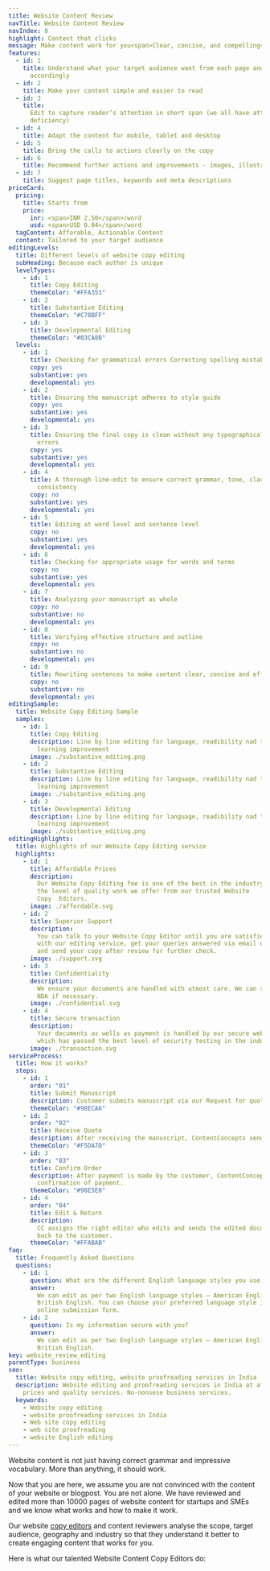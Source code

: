 ```yaml
---
title: Website Content Review
navTitle: Website Content Review
navIndex: 8
highlight: Content that clicks
message: Make content work for you<span>Clear, concise, and compelling</span>
features:
  - id: 1
    title: Understand what your target audience want from each page and edit
      accordingly
  - id: 2
    title: Make your content simple and easier to read
  - id: 3
    title:
      Edit to capture reader’s attention in short span (we all have attention
      deficiency)
  - id: 4
    title: Adapt the content for mobile, tablet and desktop
  - id: 5
    title: Bring the calls to actions clearly on the copy
  - id: 6
    title: Recommend further actions and improvements - images, illustrations
  - id: 7
    title: Suggest page titles, keywords and meta descriptions
priceCard:
  pricing:
    title: Starts from
    price:
      inr: <span>INR 2.50</span>/word
      usd: <span>USD 0.04</span>/word
  tagContent: Afforable, Actionable Content
  content: Tailored to your target audience
editingLevels:
  title: Different levels of website copy editing
  subHeading: Because each author is unique
  levelTypes:
    - id: 1
      title: Copy Editing
      themeColor: "#FFA351"
    - id: 2
      title: Substantive Editing
      themeColor: "#C78BFF"
    - id: 3
      title: Developmental Editing
      themeColor: "#03CA8B"
  levels:
    - id: 1
      title: Checking for grammatical errors Correcting spelling mistakes
      copy: yes
      substantive: yes
      developmental: yes
    - id: 2
      title: Ensuring the manuscript adheres to style guide
      copy: yes
      substantive: yes
      developmental: yes
    - id: 3
      title: Ensuring the final copy is clean without any typographical or other
        errors
      copy: yes
      substantive: yes
      developmental: yes
    - id: 4
      title: A thorough line-edit to ensure correct grammar, tone, clarity and
        consistency
      copy: no
      substantive: yes
      developmental: yes
    - id: 5
      title: Editing at word level and sentence level
      copy: no
      substantive: yes
      developmental: yes
    - id: 6
      title: Checking for appropriate usage for words and terms
      copy: no
      substantive: yes
      developmental: yes
    - id: 7
      title: Analyzing your manuscript as whole
      copy: no
      substantive: no
      developmental: yes
    - id: 8
      title: Verifying effective structure and outline
      copy: no
      substantive: no
      developmental: yes
    - id: 9
      title: Rewriting sentences to make content clear, concise and effective
      copy: no
      substantive: no
      developmental: yes
editingSample:
  title: Website Copy Editing Sample
  samples:
    - id: 1
      title: Copy Editing
      description: Line by line editing for language, readibility nad technical
        learning improvement
      image: ./substantive_editing.png
    - id: 2
      title: Substantive Editing
      description: Line by line editing for language, readibility nad technical
        learning improvement
      image: ./substantive_editing.png
    - id: 3
      title: Developmental Editing
      description: Line by line editing for language, readibility nad technical
        learning improvement
      image: ./substantive_editing.png
editingHighlights:
  title: Highlights of our Website Copy Editing service
  highlights:
    - id: 1
      title: Affordable Prices
      description:
        Our Website Copy Editing fee is one of the best in the industry for
        the level of quality work we offer from our trusted Website
        Copy  Editors.
      image: ./affordable.svg
    - id: 2
      title: Superior Support
      description:
        You can talk to your Website Copy Editor until you are satisfied
        with our editing service, get your queries answered via email or chat
        and send your copy after review for further check.
      image: ./support.svg
    - id: 3
      title: Confidentiality
      description:
        We ensure your documents are handled with utmost care. We can sign
        NDA if necessary.
      image: ./confidential.svg
    - id: 4
      title: Secure transaction
      description:
        Your documents as wells as payment is handled by our secure website
        which has passed the best level of security testing in the industry.
      image: ./transaction.svg
serviceProcess:
  title: How it works?
  steps:
    - id: 1
      order: "01"
      title: Submit Manuscript
      description: Customer submits manuscript via our Request for quote page.
      themeColor: "#98ECA6"
    - id: 2
      order: "02"
      title: Receive Quote
      description: After receiving the manuscript, ContentConcepts sends price quote.
      themeColor: "#F5DA7D"
    - id: 3
      order: "03"
      title: Confirm Order
      description: After payment is made by the customer, ContentConcepts sends
        confirmation of payment.
      themeColor: "#98E5E0"
    - id: 4
      order: "04"
      title: Edit & Return
      description:
        CC assigns the right editor who edits and sends the edited document
        back to the customer.
      themeColor: "#FFABAB"
faq:
  title: Frequently Asked Questions
  questions:
    - id: 1
      question: What are the different English language styles you use while editing?
      answer:
        We can edit as per two English language styles – American English and
        British English. You can choose your preferred language style in the
        online submission form.
    - id: 2
      question: Is my information secure with you?
      answer:
        We can edit as per two English language styles – American English and
        British English.
key: website_review_editing
parentType: business
seo:
  title: Website copy editing, website proofreading services in India
  description: Website editing and proofreading services in India at affordable
    prices and quality services. No-nonsese business services.
  keywords:
    - Website copy editing
    - website proofreading services in India
    - Web site copy editing
    - web site proofreading
    - website English editing
---
```


Website content is not just having correct grammar and impressive vocabulary. More than anything, it should work.

Now that you are here, we assume you are not convinced with the content of your website or blogpost. You are not alone. We have reviewed and edited more than 10000 pages of website content for startups and SMEs and we know what works and how to make it work.

Our website [copy editors](https://contentconcepts.in/about/) and content reviewers analyse the scope, target audience, geography and industry so that they understand it better to create engaging content that works for you.

Here is what our talented Website Content Copy Editors do:
